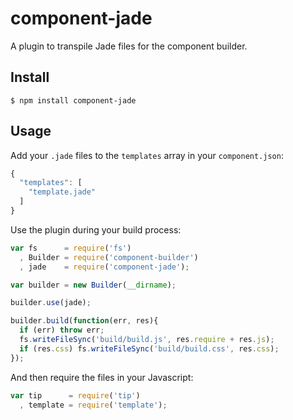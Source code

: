 # component-jade

  A plugin to transpile Jade files for the component builder.

## Install

    $ npm install component-jade

## Usage
  
  Add your `.jade` files to the `templates` array in your `component.json`:

  ```js
  {
    "templates": [
      "template.jade"
    ]
  }
  ```

  Use the plugin during your build process:

  ```js
  var fs      = require('fs')
    , Builder = require('component-builder')
    , jade    = require('component-jade');

  var builder = new Builder(__dirname);

  builder.use(jade);

  builder.build(function(err, res){
    if (err) throw err;
    fs.writeFileSync('build/build.js', res.require + res.js);
    if (res.css) fs.writeFileSync('build/build.css', res.css);
  });
  ```

  And then require the files in your Javascript:

  ```js
  var tip      = require('tip')
    , template = require('template');
  ```